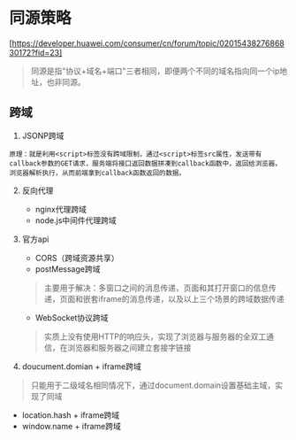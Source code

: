 # 同源策略
[https://developer.huawei.com/consumer/cn/forum/topic/0201543827686830172?fid=23]
>同源是指"协议+域名+端口"三者相同，即便两个不同的域名指向同一个ip地址，也非同源。
## 跨域
1. JSONP跨域
~~~
原理：就是利用<script>标签没有跨域限制，通过<script>标签src属性，发送带有callback参数的GET请求，服务端将接口返回数据拼凑到callback函数中，返回给浏览器，浏览器解析执行，从而前端拿到callback函数返回的数据。
~~~
2. 反向代理
    * nginx代理跨域
    * node.js中间件代理跨域
3. 官方api
   * CORS（跨域资源共享）
   * postMessage跨域
   > 主要用于解决：多窗口之间的消息传递，页面和其打开窗口的信息传递，页面和嵌套iframe的消息传递，以及以上三个场景的跨域数据传递
   * WebSocket协议跨域
   > 实质上没有使用HTTP的响应头，实现了浏览器与服务器的全双工通信，在浏览器和服务器之间建立套接字链接

4. doucument.domian + iframe跨域
> 只能用于二级域名相同情况下，通过document.domain设置基础主域，实现了同域
  * location.hash + iframe跨域
  * window.name + iframe跨域